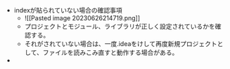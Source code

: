 - indexが貼られていない場合の確認事項
	- ![[Pasted image 20230626214719.png]]
	- プロジェクトとモジュール、ライブラリが正しく設定されているかを確認する。
	- それがされていない場合は、一度.ideaをけして再度新規プロジェクトとして、ファイルを読みこみ直すと動作する場合がある。
- 